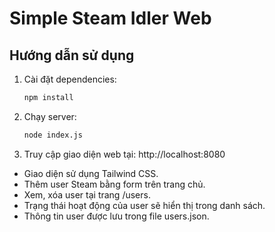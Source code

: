 # Simple Steam Idler Web

## Hướng dẫn sử dụng

1. Cài đặt dependencies:
   ```bash
   npm install
   ```
2. Chạy server:
   ```bash
   node index.js
   ```
3. Truy cập giao diện web tại: http://localhost:8080

- Giao diện sử dụng Tailwind CSS.
- Thêm user Steam bằng form trên trang chủ.
- Xem, xóa user tại trang /users.
- Trạng thái hoạt động của user sẽ hiển thị trong danh sách.
- Thông tin user được lưu trong file users.json.
